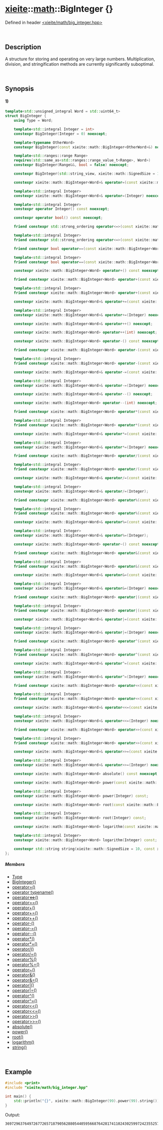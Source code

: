 # [xieite](../../xieite.md)\:\:[math](../../math.md)\:\:BigInteger \{\}
Defined in header [<xieite/math/big_integer.hpp>](../../../include/xieite/math/big_integer.hpp)

&nbsp;

## Description
A structure for storing and operating on very large numbers. Multiplication, division, and stringification methods are currently significantly suboptimal.

&nbsp;

## Synopsis
#### 1)
```cpp
template<std::unsigned_integral Word = std::uint64_t>
struct BigInteger {
    using Type = Word;

    template<std::integral Integer = int>
    constexpr BigInteger(Integer = 0) noexcept;

    template<typename OtherWord>
    constexpr BigInteger(const xieite::math::BigInteger<OtherWord>&) noexcept;

    template<std::ranges::range Range>
    requires(std::same_as<std::ranges::range_value_t<Range>, Word>)
    constexpr BigInteger(Range&&, bool = false) noexcept;

    constexpr BigInteger(std::string_view, xieite::math::SignedSize = 10, const xieite::strings::IntegerComponents& = xieite::strings::IntegerComponents()) noexcept;

    constexpr xieite::math::BigInteger<Word>& operator=(const xieite::math::BigInteger<Word>&) noexcept;

    template<std::integral Integer>
    constexpr xieite::math::BigInteger<Word>& operator=(Integer) noexcept;

    template<std::integral Integer>
    constexpr operator Integer() const noexcept;

    constexpr operator bool() const noexcept;

    friend constexpr std::strong_ordering operator<=>(const xieite::math::BigInteger<Word>&, const xieite::math::BigInteger<Word>&) noexcept;

    template<std::integral Integer>
    friend constexpr std::strong_ordering operator<=>(const xieite::math::BigInteger<Word>&, Integer) noexcept;

    friend constexpr bool operator==(const xieite::math::BigInteger<Word>&, const xieite::math::BigInteger<Word>&) const noexcept;

    template<std::integral Integer>
    friend constexpr bool operator==(const xieite::math::BigInteger<Word>&, Integer) const noexcept;

    constexpr xieite::math::BigInteger<Word> operator+() const noexcept;

    friend constexpr xieite::math::BigInteger<Word> operator+(const xieite::math::BigInteger<Word>&, const xieite::math::BigInteger<Word>&) noexcept;

    template<std::integral Integer>
    friend constexpr xieite::math::BigInteger<Word> operator+(const xieite::math::BigInteger<Word>&, Integer) noexcept;

    constexpr xieite::math::BigInteger<Word>& operator+=(const xieite::math::BigInteger<Word>&) noexcept;

    template<std::integral Integer>
    constexpr xieite::math::BigInteger<Word>& operator+=(Integer) noexcept;

    constexpr xieite::math::BigInteger<Word>& operator++() noexcept;

    constexpr xieite::math::BigInteger<Word> operator++(int) noexcept;

    constexpr xieite::math::BigInteger<Word> operator-() const noexcept;

    friend constexpr xieite::math::BigInteger<Word> operator-(const xieite::math::BigInteger<Word>&, const xieite::math::BigInteger<Word>&) noexcept;

    template<std::integral Integer>
    friend constexpr xieite::math::BigInteger<Word> operator-(const xieite::math::BigInteger<Word>&, Integer) noexcept;

    constexpr xieite::math::BigInteger<Word>& operator-=(const xieite::math::BigInteger<Word>&) noexcept;

    template<std::integral Integer>
    constexpr xieite::math::BigInteger<Word>& operator-=(Integer) noexcept;

    constexpr xieite::math::BigInteger<Word>& operator--() noexcept;

    constexpr xieite::math::BigInteger<Word> operator--(int) noexcept;

    friend constexpr xieite::math::BigInteger<Word> operator*(const xieite::math::BigInteger<Word>&, const xieite::math::BigInteger<Word>&);

    template<std::integral Integer>
    friend constexpr xieite::math::BigInteger<Word> operator*(const xieite::math::BigInteger<Word>&, Integer) noexcept;

    constexpr xieite::math::BigInteger<Word>& operator*=(const xieite::math::BigInteger<Word>&) noexcept;

    template<std::integral Integer>
    constexpr xieite::math::BigInteger<Word>& operator*=(Integer) noexcept;

    friend constexpr xieite::math::BigInteger<Word> operator/(const xieite::math::BigInteger<Word>&, const xieite::math::BigInteger<Word>&);

    template<std::integral Integer>
    friend constexpr xieite::math::BigInteger<Word> operator/(const xieite::math::BigInteger<Word>&, Integer);

    constexpr xieite::math::BigInteger<Word>& operator/=(const xieite::math::BigInteger<Word>&);

    template<std::integral Integer>
    constexpr xieite::math::BigInteger<Word>& operator/=(Integer);

    friend constexpr xieite::math::BigInteger<Word> operator%(const xieite::math::BigInteger<Word>&, const xieite::math::BigInteger<Word>&);

    template<std::integral Integer>
    friend constexpr xieite::math::BigInteger<Word> operator%(const xieite::math::BigInteger<Word>&, Integer);

    constexpr xieite::math::BigInteger<Word>& operator%=(const xieite::math::BigInteger<Word>&);

    template<std::integral Integer>
    constexpr xieite::math::BigInteger<Word>& operator%=(Integer);

    constexpr xieite::math::BigInteger<Word> operator~() const noexcept;

    friend constexpr xieite::math::BigInteger<Word> operator&(const xieite::math::BigInteger<Word>&, const xieite::math::BigInteger<Word>&) noexcept;

    template<std::integral Integer>
    friend constexpr xieite::math::BigInteger<Word> operator&(const xieite::math::BigInteger<Word>&, Integer) noexcept;

    constexpr xieite::math::BigInteger<Word>& operator&=(const xieite::math::BigInteger<Word>&) noexcept;

    template<std::integral Integer>
    constexpr xieite::math::BigInteger<Word>& operator&=(Integer) noexcept;

    friend constexpr xieite::math::BigInteger<Word> operator|(const xieite::math::BigInteger<Word>&, const xieite::math::BigInteger<Word>&) noexcept;

    template<std::integral Integer>
    friend constexpr xieite::math::BigInteger<Word> operator|(const xieite::math::BigInteger<Word>&, Integer) noexcept;

    constexpr xieite::math::BigInteger<Word>& operator|=(const xieite::math::BigInteger<Word>&) noexcept;

    template<std::integral Integer>
    constexpr xieite::math::BigInteger<Word>& operator|=(Integer) noexcept;

    friend constexpr xieite::math::BigInteger<Word> operator^(const xieite::math::BigInteger<Word>&, const xieite::math::BigInteger<Word>&) noexcept;

    template<std::integral Integer>
    friend constexpr xieite::math::BigInteger<Word> operator^(const xieite::math::BigInteger<Word>&, Integer) noexcept;

    constexpr xieite::math::BigInteger<Word>& operator^=(const xieite::math::BigInteger<Word>&) noexcept;

    template<std::integral Integer>
    constexpr xieite::math::BigInteger<Word>& operator^=(Integer) noexcept;

    friend constexpr xieite::math::BigInteger<Word> operator<<(const xieite::math::BigInteger<Word>&, const xieite::math::BigInteger<Word>&) noexcept;

    template<std::integral Integer>
    friend constexpr xieite::math::BigInteger<Word> operator<<(const xieite::math::BigInteger<Word>&, Integer) noexcept;

    constexpr xieite::math::BigInteger<Word>& operator<<=(const xieite::math::BigInteger<Word>&) noexcept;

    template<std::integral Integer>
    constexpr xieite::math::BigInteger<Word>& operator<<=(Integer) noexcept;

    friend constexpr xieite::math::BigInteger<Word> operator>>(const xieite::math::BigInteger<Word>&, const xieite::math::BigInteger<Word>&) noexcept;

    template<std::integral Integer>
    friend constexpr xieite::math::BigInteger<Word> operator>>(const xieite::math::BigInteger<Word>&, Integer) noexcept;

    constexpr xieite::math::BigInteger<Word>& operator>>=(const xieite::math::BigInteger<Word>&) noexcept;

    template<std::integral Integer>
    constexpr xieite::math::BigInteger<Word>& operator>>=(Integer) noexcept;

    constexpr xieite::math::BigInteger<Word> absolute() const noexcept;

    constexpr xieite::math::BigInteger<Word> power(const xieite::math::BigInteger<Word>&) const;

    template<std::integral Integer>
    constexpr xieite::math::BigInteger<Word> power(Integer) const;

    constexpr xieite::math::BigInteger<Word> root(const xieite::math::BigInteger<Word>&) const;

    template<std::integral Integer>
    constexpr xieite::math::BigInteger<Word> root(Integer) const;

    constexpr xieite::math::BigInteger<Word> logarithm(const xieite::math::BigInteger<Word>&) const;

    template<std::integral Integer>
    constexpr xieite::math::BigInteger<Word> logarithm(Integer) const;

    constexpr std::string string(xieite::math::SignedSize = 10, const xieite::strings::IntegerComponents& = xieite::strings::IntegerComponents()) const noexcept;
};
```
##### Members
- [Type](./structures/big_integer/1/type.md)
- [BigInteger\(\)](./structures/big_integer/1/operators/constructor.md)
- [operator=\(\)](./structures/big_integer/1/operators/assign.md)
- [operator typename\(\)](./structures/big_integer/1/operators/cast.md)
- [operator<=>\(\)](./structures/big_integer/1/operators/spaceship.md)
- [operator==\(\)](./structures/big_integer/1/operators/s/equal.md)
- [operator+\(\)](./structures/big_integer/1/operators/add.md)
- [operator+=\(\)](./structures/big_integer/1/operators/addAssign.md)
- [operator++\(\)](./structures/big_integer/1/operators/increment.md)
- [operator-\(\)](./structures/big_integer/1/operators/subtract.md)
- [operator-=\(\)](./structures/big_integer/1/operators/subtract_assign.md)
- [operator--\(\)](./structures/big_integer/1/operators/decrement.md)
- [operator*\(\)](./structures/big_integer/1/operators/multiply.md)
- [operator*=\(\)](./structures/big_integer/1/operators/multiply_assign.md)
- [operator/\(\)](./structures/big_integer/1/operators/divide.md)
- [operator/=\(\)](./structures/big_integer/1/operators/divide_assign.md)
- [operator%\(\)](./structures/big_integer/1/operators/modulo.md)
- [operator%=\(\)](./structures/big_integer/1/operators/modulo_assign.md)
- [operator~\(\)](./structures/big_integer/1/operators/bitwise_not.md)
- [operator&\(\)](./structures/big_integer/1/operators/bitwise_and.md)
- [operator&=\(\)](./structures/big_integer/1/operators/bitwise_and_assign.md)
- [operator|\(\)](./structures/big_integer/1/operators/bitwise_or.md)
- [operator|=\(\)](./structures/big_integer/1/operators/bitwise_or_assign.md)
- [operator^\(\)](./structures/big_integer/1/operators/bitwise_xor.md)
- [operator^=\(\)](./structures/big_integer/1/operators/bitwise_xor_assign.md)
- [operator<<\(\)](./structures/big_integer/1/operators/bitwise_shift_left.md)
- [operator<<=\(\)](./structures/big_integer/1/operators/bitwise_shift_left_assign.md)
- [operator>>\(\)](./structures/big_integer/1/operators/bitwise_shift_right.md)
- [operator>>=\(\)](./structures/big_integer/1/operators/bitwise_shift_right_assign.md)
- [absolute\(\)](./structures/big_integer/1/absolute.md)
- [power\(\)](./structures/big_integer/1/power.md)
- [root\(\)](./structures/big_integer/1/root.md)
- [logarithm\(\)](./structures/big_integer/1/logarithm.md)
- [string\(\)](./structures/big_integer/1/string.md)

&nbsp;

## Example
```cpp
#include <print>
#include "xieite/math/big_integer.hpp"

int main() {
    std::println("{}", xieite::math::BigInteger(99).power(99).string());
}
```
Output:
```
369729637649726772657187905628805440595668764281741102430259972423552570455277523421410650010128232727940978889548326540119429996769494359451621570193644014418071060667659301384999779999159200499899
```
